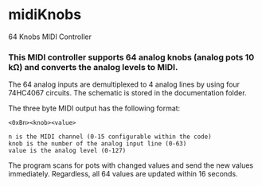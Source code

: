 # midiKnobs
64 Knobs MIDI Controller
### This MIDI controller supports 64 analog knobs (analog pots 10 kΩ) and converts the analog levels to MIDI.

The 64 analog inputs are demultiplexed to 4 analog lines by using four 74HC4067 circuits. The schematic is stored in the documentation folder.

The three byte MIDI output has the following format:

    <0xBn><knob><value>

    n is the MIDI channel (0-15 configurable within the code)
    knob is the number of the analog input line (0-63)
    value is the analog level (0-127)

The program scans for pots with changed values and send the new values immediately. Regardless, all 64 values are updated within 16 seconds.
